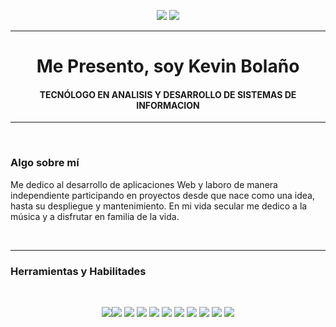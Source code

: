  <p align="center">
  <img src="https://img.shields.io/badge/Colombiano-success" />
  <img src="https://img.shields.io/badge/Desarrollador Web-brightgreen" />
</p>
<hr>
<h1 align="center">Me Presento, soy <strong>Kevin Bolaño</strong></h1>
<h4 align="center"> TECNÓLOGO EN ANALISIS Y DESARROLLO DE SISTEMAS DE INFORMACION </h4>
<hr>
<br>
<h3 align="left">Algo sobre mí</h3>
<p>Me dedico al desarrollo de aplicaciones Web y laboro de manera independiente participando en proyectos desde que nace  
como una idea, hasta su despliegue y mantenimiento. En mi vida secular me dedico a la música y a disfrutar en familia de la vida.</p>
<br>
<hr>
<h3 align="left">Herramientas y Habilitades</h3>
<br>
<p align="center">
<img src="https://img.shields.io/badge/PHP-success" /><img src="https://img.shields.io/badge/MySQL-success" />
<img src="https://img.shields.io/badge/JQuery-success" />
<img src="https://img.shields.io/badge/HTML5-success" />
<img src="https://img.shields.io/badge/CSS3-success" />
<img src="https://img.shields.io/badge/Javascript-success" />
<img src="https://img.shields.io/badge/Node JS-success" />
<img src="https://img.shields.io/badge/Git-success" />
<img src="https://img.shields.io/badge/Linux-success" />
<img src="https://img.shields.io/badge/Servers-success" />
<img src="https://img.shields.io/badge/Wordpress-success" />
</p>
